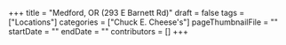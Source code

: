 +++
title = "Medford, OR (293 E Barnett Rd)"
draft = false
tags = ["Locations"]
categories = ["Chuck E. Cheese's"]
pageThumbnailFile = ""
startDate = ""
endDate = ""
contributors = []
+++
